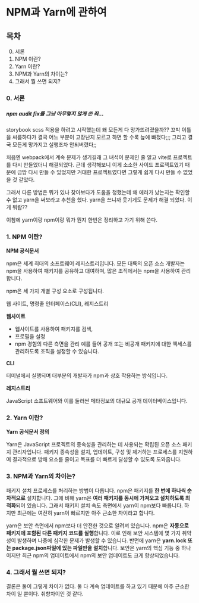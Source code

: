 # NPM과 Yarn에 관하여

## 목차

0. 서론
1. NPM 이란?
2. Yarn 이란?
3. NPM과 Yarn의 차이는?
4. 그래서 뭘 쓰면 되지?

### 0. 서론

##### npm audit fix를 그냥 아무렇지 않게 쓴 죄...

storybook scss 적용을 하려고 시작했는데 왜 모든게 다 망가뜨려졌을까?? 꼬박 이틀을 씨름하다가 결국 어느 부분이 고장난지 모르고 하면 할 수록 늪에 빠졌다;;; 그리고 결국 모든게 망가지고 실행조차 안되버렸다;;

처음엔 webpack에서 계속 문제가 생기길래 그 녀석이 문제인 줄 알고 vite로 프로젝트를 다시 만들었더니 해결되었다.
근데 생각해보니 이게 소소한 사이드 프로젝트였기 때문에 금방 다시 만들 수 있었지만
거대한 프로젝트였다면 그렇게 쉽게 다시 만들 수 없었을 것 같았다.

그래서 다른 방법은 뭐가 있나 찾아보다가 도움을 청했는데 왜 에러가 났는지는 확인할 수 없고 yarn을 써보라고 추천을 했다. yarn을 쓰니까 웃기게도 문제가 해결 되었다. 이게 뭐람??

이참에 yarn이랑 npm이랑 뭐가 뭔지 한번은 정리하고 가기 위해 쓴다.

### 1. NPM 이란?

**NPM 공식문서**

npm은 세계 최대의 소프트웨어 레지스트리입니다. 모든 대륙의 오픈 소스 개발자는 npm을 사용하여 패키지를 공유하고 대여하며, 많은 조직에서는 npm을 사용하여 관리합니다.

npm은 세 가지 개별 구성 요소로 구성됩니다.

웹 사이트, 명령줄 인터페이스(CLI), 레지스트리

**웹사이트**

- 웹사이트를 사용하여 패키지를 검색,
- 프로필을 설정
- npm 경험의 다른 측면을 관리
  예를 들어 공개 또는 비공개 패키지에 대한 액세스를 관리하도록 조직을 설정할 수 있습니다.

**CLI**

터미널에서 실행되며 대부분의 개발자가 npm과 상호 작용하는 방식입니다.

**레지스트리**

JavaScript 소프트웨어와 이를 둘러싼 메타정보의 대규모 공개 데이터베이스입니다.

### 2. Yarn 이란?

**Yarn 공식문서 정의**

Yarn은 JavaScript 프로젝트의 종속성을 관리하는 데 사용되는 확립된 오픈 소스 패키지 관리자입니다. 패키지 종속성을 설치, 업데이트, 구성 및 제거하는 프로세스를 지원하여 결과적으로 방해 요소를 줄이고 목표를 더 빠르게 달성할 수 있도록 도와줍니다.

### 3. NPM과 Yarn의 차이는?

패키지 설치 프로세스를 처리하는 방법이 다릅니다.
npm은 패키지를 **한 번에 하나씩 순차적으로** 설치합니다.
그에 비해 yarn은 **여러 패키지를 동시에 가져오고 설치하도록 최적화**되어 있습니다.
그래서 패키지 설치 속도 측면에서 yarn이 npm보다 빠릅니다.
하지만 최근에는 여전히 yarn이 빠르지만 아주 근소한 차이라고 합니다.

yarn은 보안 측면에서 npm보다 더 안전한 것으로 알려져 있습니다.
npm은 **자동으로 패키지에 포함된 다른 패키지 코드를 실행**합니다. 이로 인해 보안 시스템에 몇 가지 취약성이 발생하며 나중에 심각한 문제가 발생할 수 있습니다.
반면에 yarn은 **yarn.lock 또는 package.json파일에 있는 파일만을 설치**합니다.
보안은 yarn의 핵심 기능 중 하나이지만 최근 npm의 업데이트에서 npm의 보안 업데이트도 크게 향상되었습니다.

### 4. 그래서 뭘 쓰면 되지?

결론은 둘이 그렇게 차이가 없다.
둘 다 계속 업데이트를 하고 있기 때문에 아주 근소한 차이 일 뿐이다.
취향차이인 것 같다.
